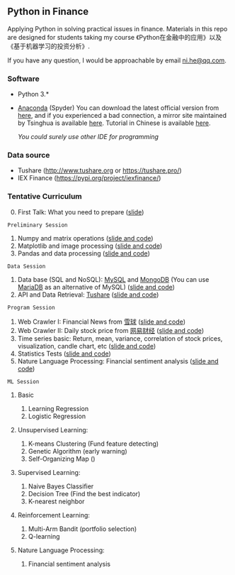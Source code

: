 ## Python in Finance

Applying Python in solving practical issues in finance.  Materials in this repo are designed for students taking my course 《Python在金融中的应用》以及《基于机器学习的投资分析》. 

If you have any question, I would be approachable by email ni.he@qq.com. 

### Software 

+ Python 3.* 

+ [Anaconda](https://www.anaconda.com/) (Spyder)    You can download the latest official version from [here](https://www.anaconda.com/), and if you experienced a bad connection, a mirror site maintained by Tsinghua is available [here](https://mirrors.tuna.tsinghua.edu.cn/anaconda/archive/).  Tutorial in Chinese is available [here](https://www.jianshu.com/p/62f155eb6ac5). 

  *You could surely use other IDE for programming*

### Data source
+ Tushare  (http://www.tushare.org or https://tushare.pro/)
+ IEX Finance  (https://pypi.org/project/iexfinance/)



### Tentative Curriculum

0. First Talk: What you need to prepare ([slide](First_Talk.md))

`Preliminary Session` 

1. Numpy and matrix operations ([slide and code](/BasicSession/numpy_learn.ipynb))
2. Matplotlib and image processing ([slide and code](/BasicSession/matplotlib_learn.ipynb))
3. Pandas and data processing ([slide and code](/BasicSession/pandas_learn.ipynb))

`Data Session`

1. Data base (SQL and NoSQL):  [MySQL](https://www.mysql.com/) and [MongoDB](https://www.mongodb.com/)  (You can use [MariaDB](https://mariadb.org/) as an alternative of MySQL)  ([slide and code](/BasicSession/database_learn.ipynb))
2. API and Data Retrieval:  [Tushare](http://www.tushare.org ) ([slide and code](/DataSession/API_and_Data_Retrieval.ipynb))

`Program Session`

1. Web Crawler I:  Financial News from [雪球](https://xueqiu.com/)   ([slide and code](/BasicSession/news_learn.ipynb))
2. Web Crawler II:  Daily stock price from [网易财经](https://money.163.com/)  ([slide and code](/BasicSession/stockprice_learn.ipynb))
3. Time series basic: Return, mean, variance, correlation of stock prices, visualization, candle chart, etc ([slide and code](/BasicSession/time_series_learn.ipynb))
4. Statistics Tests ([slide and code](/BasicSession/statistics_learn.ipynb))
5. Nature Language Processing:  Financial sentiment analysis ([slide and code](/BasicSession/nlp_learn.ipynb))

`ML Session`

1. Basic
   1. Learning Regression
   2. Logistic Regression
    

2. Unsupervised Learning:
   1. K-means Clustering (Fund feature detecting)
   2. Genetic Algorithm  (early warning)
   3. Self-Organizing Map ()
   
 
3. Supervised Learning:
   1. Naive Bayes Classifier
   2. Decision Tree (Find the best indicator)
   3. K-nearest neighbor


4. Reinforcement Learning:
   1. Multi-Arm Bandit (portfolio selection)
   2. Q-learning
   
   
5. Nature Language Processing:
   1. Financial sentiment analysis